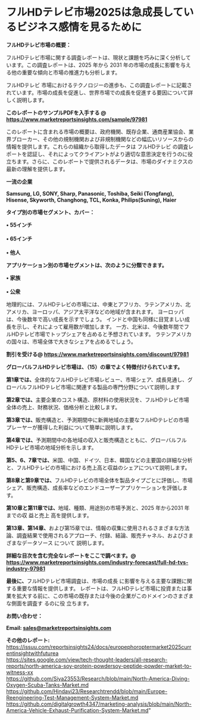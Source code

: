 # フルHDテレビ市場2025は急成長しているビジネス感情を見るために

<strong><b>フルHDテレビ市場の概要：</b></strong>

フルHDテレビ市場に関する調査レポートは、現状と課題を巧みに深く分析しています。この調査レポートは、2025 年から 2031 年の市場の成長に影響を与える他の重要な傾向と市場の推進力も分析します。

フルHDテレビ 市場におけるテクノロジーの進歩も、この調査レポートに記載されています。市場の成長を促進し、世界市場での成長を促進する要因について詳しく説明します。

<strong>このレポートのサンプルPDFを入手する @ <a href=https://www.marketreportsinsights.com/sample/97981>https://www.marketreportsinsights.com/sample/97981</a></strong>

このレポートに含まれる市場の概要は、政府機関、既存企業、通商産業協会、業界ブローカー、その他の規制機関および非規制機関などの幅広いリソースからの情報を提供します。これらの組織から取得したデータは フルHDテレビ の調査レポートを認証し、それによってクライアントがより適切な意思決定を行うのに役立ちます。さらに、このレポートで提供されるデータは、市場のダイナミクスの最新の理解を提供します。

<strong>一流の企業</strong>

<strong><b>Samsung, LG, SONY, Sharp, Panasonic, Toshiba, Seiki (Tongfang), Hisense, Skyworth, Changhong, TCL, Konka, Philips(Suning), Haier</b></strong>

<strong><b>タイプ別の市場セグメント、カバー：</b></strong>

<strong>• 55インチ<br><br>• 65インチ<br><br>• 他人</strong>

<strong><b>アプリケーション別の市場セグメントは、次のように分類できます。</b></strong>

<strong>• 家族<br><br>• 公衆</strong>

 地理的には、フルHDテレビの市場には、中東とアフリカ、ラテンアメリカ、北アメリカ、ヨーロッパ、アジア太平洋などの地域が含まれます。 ヨーロッパは、今後数年で高い成長を示すでしょう。 インドと中国も同様に目覚ましい成長を示し、それによって雇用数が増加します。 一方、北米は、今後数年間でフルHDテレビ市場でトップシェアを占めると予想されています。 ラテンアメリカの国々は、市場全体で大きなシェアを占めるでしょう。

<strong>割引を受ける@ <a href=https://www.marketreportsinsights.com/discount/97981>https://www.marketreportsinsights.com/discount/97981</a></strong>

<strong><b>グローバルフルHDテレビ市場は、（15）の章でよく特徴付けられています。</b></strong>

<strong><b>第</b></strong><strong><b>1章では、</b></strong>全体的なフルHDテレビ市場レビュー、市場シェア、成長見通し、グローバルフルHDテレビ市場に関連する製品の専門分野について説明します

<strong><b>第2章では、</b></strong>主要企業のコスト構造、原材料の使用状況を、フルHDテレビ市場全体の売上、財務状況、価格分析と比較します。

<strong><b>第3章では、</b></strong>販売構造と、予測期間中に新興地域の主要なフルHDテレビの市場プレーヤーが獲得した利益について簡単に説明します。

<strong><b>第4章では、</b></strong>予測期間中の各地域の収入と販売構造とともに、グローバルフルHDテレビ市場の地域分析を示します。

<strong><b>第5、6、7章では、</b></strong>米国、中国、ドイツ、日本、韓国などの主要国の詳細な分析と、フルHDテレビの市場における売上高と収益のシェアについて説明します。

<strong><b>第8章と第9章では、</b></strong>フルHDテレビの市場全体を製品タイプごとに評価し、市場シェア、販売構造、成長率などのエンドユーザーアプリケーションを評価します。

<strong><b>第10章と第11章では、</b></strong>地域、種類、用途別の市場予測と、2025 年から2031 年までの収 益と売上 高を提供します。

<strong><b>第13章、第14章、</b></strong>および第15章では、情報の収集に使用されるさまざまな方法論、調査結果で使用されるアプローチ、付録、結論、販売チャネル、およびさまざまなデータソース について 説明します。

<strong>詳細な目次を含む完全なレポートをここで調べます。@ <a href=https://www.marketreportsinsights.com/industry-forecast/full-hd-tvs-industry-97981>https://www.marketreportsinsights.com/industry-forecast/full-hd-tvs-industry-97981</a></strong>

<strong><b>最後に、</b></strong>フルHDテレビ市場調査は、市場の成長 に影響を</a>与える主要な課題に関する重要な情報を提供します。 レポートは、フルHDテレビ市場に投資または事業を拡大する前に、この市場の既存または今後の企業がこのドメインのさまざまな側面を調査す るのに役 立ちます。

<strong><b>お問い合わせ：</b></strong>

<strong>Email: </strong><a href=mailto:sales@marketreportsinsights.com><strong>sales@marketreportsinsights.com</strong></a>

<strong>その他のレポート:</strong>
<br>
<a href=https://issuu.com/reportsinsights24/docs/europephoroptermarket2025currentinsightwithfuturea>https://issuu.com/reportsinsights24/docs/europephoroptermarket2025currentinsightwithfuturea</a>
<br>
<a href=https://sites.google.com/view/tech-thought-leaders/all-research-reports/north-america-soy-protein-powdersoy-peptide-powder-market-to-witness-xx>https://sites.google.com/view/tech-thought-leaders/all-research-reports/north-america-soy-protein-powdersoy-peptide-powder-market-to-witness-xx</a>
<br>
<a href=https://github.com/Siya23553/Research/blob/main/North-America-Diving-Oxygen-Scuba-Tanks-Market.md>https://github.com/Siya23553/Research/blob/main/North-America-Diving-Oxygen-Scuba-Tanks-Market.md</a>
<br>
<a href=https://github.com/Hindavi23/Researchtrendd/blob/main/Europe-Reengineering-Test-Management-System-Market.md>https://github.com/Hindavi23/Researchtrendd/blob/main/Europe-Reengineering-Test-Management-System-Market.md</a>
<br>
<a href=https://github.com/digitalgrowth4347/marketing-analysis/blob/main/North-America-Vehicle-Exhaust-Purification-System-Market.md>https://github.com/digitalgrowth4347/marketing-analysis/blob/main/North-America-Vehicle-Exhaust-Purification-System-Market.md</a>"
